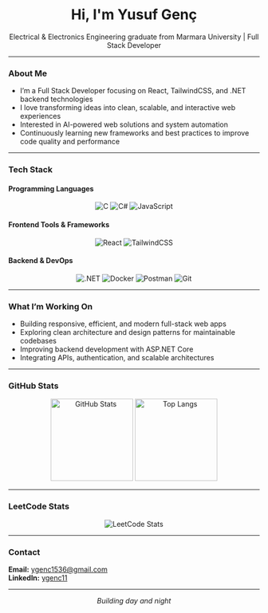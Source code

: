 <h1 align="center">Hi, I'm Yusuf Genç</h1>
<p align="center">
  Electrical & Electronics Engineering graduate from Marmara University | Full Stack Developer
</p>

---

### About Me

- I’m a Full Stack Developer focusing on React, TailwindCSS, and .NET backend technologies  
- I love transforming ideas into clean, scalable, and interactive web experiences  
- Interested in AI-powered web solutions and system automation  
- Continuously learning new frameworks and best practices to improve code quality and performance  

---

### Tech Stack

#### Programming Languages  
<div align="center">
  
![C](https://img.shields.io/badge/C-00599C?style=for-the-badge&logo=c&logoColor=white)
![C#](https://img.shields.io/badge/C%23-512BD4?style=for-the-badge&logo=c-sharp&logoColor=white)
![JavaScript](https://img.shields.io/badge/JavaScript-F7DF1E?style=for-the-badge&logo=javascript&logoColor=black)

</div>

#### Frontend Tools & Frameworks  
<div align="center">
  
![React](https://img.shields.io/badge/React-61DAFB?style=for-the-badge&logo=react&logoColor=black)
![TailwindCSS](https://img.shields.io/badge/TailwindCSS-38B2AC?style=for-the-badge&logo=tailwind-css&logoColor=white)

</div>

#### Backend & DevOps  
<div align="center">
  
![.NET](https://img.shields.io/badge/.NET-512BD4?style=for-the-badge&logo=dotnet&logoColor=white)
![Docker](https://img.shields.io/badge/Docker-2496ED?style=for-the-badge&logo=docker&logoColor=white)
![Postman](https://img.shields.io/badge/Postman-FF6C37?style=for-the-badge&logo=postman&logoColor=white)
![Git](https://img.shields.io/badge/Git-F05032?style=for-the-badge&logo=git&logoColor=white)

</div>

---

### What I’m Working On

- Building responsive, efficient, and modern full-stack web apps  
- Exploring clean architecture and design patterns for maintainable codebases  
- Improving backend development with ASP.NET Core  
- Integrating APIs, authentication, and scalable architectures  

---

### GitHub Stats

<p align="center">
  <img src="https://github-readme-stats.vercel.app/api?username=yusufgenc&show_icons=true&theme=radical" alt="GitHub Stats" height="165">
  <img src="https://github-readme-stats.vercel.app/api/top-langs/?username=yusufgenc&layout=compact&theme=radical" alt="Top Langs" height="165">
</p>

---

### LeetCode Stats

<p align="center">
  <img src="https://leetcard.jacoblin.cool/yusufgenc?theme=dark&font=Ubuntu&ext=heatmap" alt="LeetCode Stats">
</p>

---

### Contact

**Email:** [ygenc1536@gmail.com](mailto:ygenc1536@gmail.com)  
**LinkedIn:** [ygenc11](https://www.linkedin.com/in/yusufgenc11/)

---

<p align="center"><i>Building day and night</i></p>
